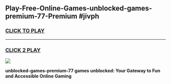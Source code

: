 
## Play-Free-Online-Games-unblocked-games-premium-77-Premium #jivph
<h3>
<a href="https://premium.freeplayer.one?title=unblocked-games-premium-77&ref=8M">CLICK TO PLAY</a></h3>
<hr>

<h3>
<a href="https://premium.freeplayer.one?title=unblocked-games-premium-77&ref=8M">CLICK 2 PLAY</a>
  
</h3>

<a href="https://premium.freeplayer.one?title=unblocked-games-premium-77&ref=8M"><img src="https://clearcache.store/games.png"></a>


**unblocked-games-premium-77 games unblocked: Your Gateway to Fun and Accessible Online Gaming**

